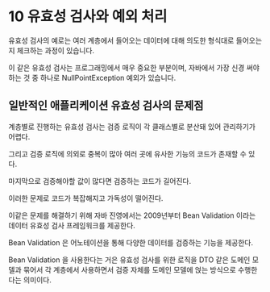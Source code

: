 # 10 유효성 검사와 예외 처리

유효성 검사의 예로는 여러 계층에서 들어오는 데이터에 대해 의도한 형식대로 들어오는지 체크하는 과정이 있습니다.

이 같은 유효성 검사는 프로그래밍에서 매우 중요한 부분이며, 자바에서 가장 신경 써야 하는 것 중 하나로 NullPointException 예외가 있습니다.



## 일반적인 애플리케이션 유효성 검사의 문제점

계층별로 진행하는 유효성 검사는 검증 로직이 각 클래스별로 분산돼 있어 관리하기가 어렵다.

그리고 검증 로직에 의외로 중복이 많아 여러 곳에 유사한 기능의 코드가 존재할 수 있다.

마지막으로 검증해야할 값이 많다면 검증하는 코드가 길어진다.



이러한 문제로 코드가 복잡해지고 가독성이 떨어진다.

이같은 문제를 해결하기 위해 자바 진영에서는 2009년부터 Bean Validation 이라는 데이터 유효성 검사 프레임워크를 제공한다.

Bean Validation 은 어노테이션을 통해 다양한 데이터를 검증하는 기능을 제공한다.

Bean Validation 을 사용한다는 거은 유효성 검사를 위한 로직을 DTO 같은 도메인 모델과 묶어서 각 계층에서 사용하면서 검증 자체를 도메인 모델에 얹는 방식으로 수행한다는 의미이다.

